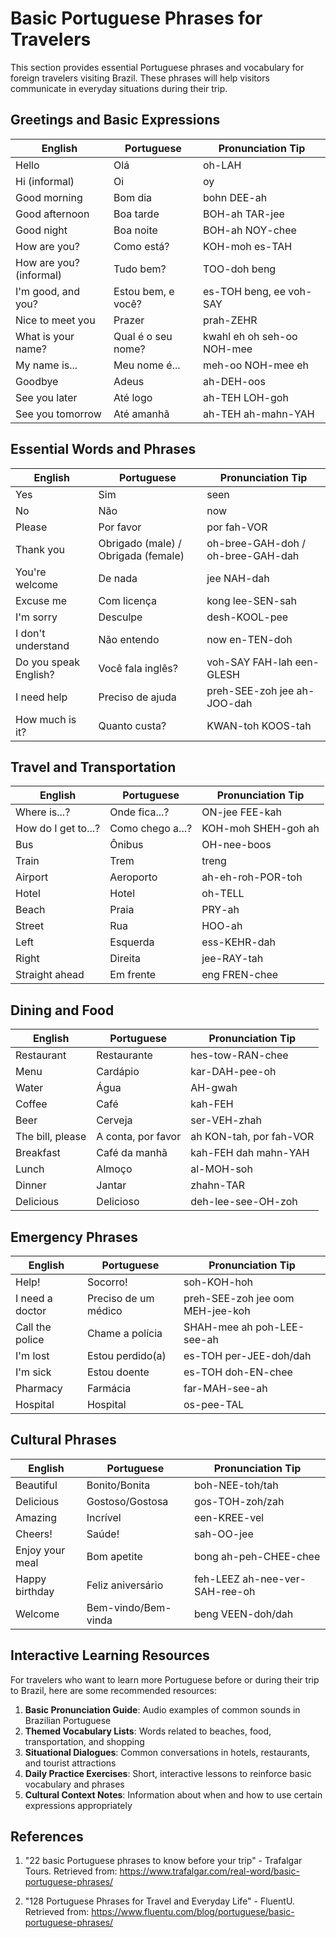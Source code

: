 # Basic Portuguese Phrases for Travelers

This section provides essential Portuguese phrases and vocabulary for foreign travelers visiting Brazil. These phrases will help visitors communicate in everyday situations during their trip.

## Greetings and Basic Expressions

| English | Portuguese | Pronunciation Tip |
|---------|------------|-------------------|
| Hello | Olá | oh-LAH |
| Hi (informal) | Oi | oy |
| Good morning | Bom dia | bohn DEE-ah |
| Good afternoon | Boa tarde | BOH-ah TAR-jee |
| Good night | Boa noite | BOH-ah NOY-chee |
| How are you? | Como está? | KOH-moh es-TAH |
| How are you? (informal) | Tudo bem? | TOO-doh beng |
| I'm good, and you? | Estou bem, e você? | es-TOH beng, ee voh-SAY |
| Nice to meet you | Prazer | prah-ZEHR |
| What is your name? | Qual é o seu nome? | kwahl eh oh seh-oo NOH-mee |
| My name is... | Meu nome é... | meh-oo NOH-mee eh |
| Goodbye | Adeus | ah-DEH-oos |
| See you later | Até logo | ah-TEH LOH-goh |
| See you tomorrow | Até amanhã | ah-TEH ah-mahn-YAH |

## Essential Words and Phrases

| English | Portuguese | Pronunciation Tip |
|---------|------------|-------------------|
| Yes | Sim | seen |
| No | Não | now |
| Please | Por favor | por fah-VOR |
| Thank you | Obrigado (male) / Obrigada (female) | oh-bree-GAH-doh / oh-bree-GAH-dah |
| You're welcome | De nada | jee NAH-dah |
| Excuse me | Com licença | kong lee-SEN-sah |
| I'm sorry | Desculpe | desh-KOOL-pee |
| I don't understand | Não entendo | now en-TEN-doh |
| Do you speak English? | Você fala inglês? | voh-SAY FAH-lah een-GLESH |
| I need help | Preciso de ajuda | preh-SEE-zoh jee ah-JOO-dah |
| How much is it? | Quanto custa? | KWAN-toh KOOS-tah |

## Travel and Transportation

| English | Portuguese | Pronunciation Tip |
|---------|------------|-------------------|
| Where is...? | Onde fica...? | ON-jee FEE-kah |
| How do I get to...? | Como chego a...? | KOH-moh SHEH-goh ah |
| Bus | Ônibus | OH-nee-boos |
| Train | Trem | treng |
| Airport | Aeroporto | ah-eh-roh-POR-toh |
| Hotel | Hotel | oh-TELL |
| Beach | Praia | PRY-ah |
| Street | Rua | HOO-ah |
| Left | Esquerda | ess-KEHR-dah |
| Right | Direita | jee-RAY-tah |
| Straight ahead | Em frente | eng FREN-chee |

## Dining and Food

| English | Portuguese | Pronunciation Tip |
|---------|------------|-------------------|
| Restaurant | Restaurante | hes-tow-RAN-chee |
| Menu | Cardápio | kar-DAH-pee-oh |
| Water | Água | AH-gwah |
| Coffee | Café | kah-FEH |
| Beer | Cerveja | ser-VEH-zhah |
| The bill, please | A conta, por favor | ah KON-tah, por fah-VOR |
| Breakfast | Café da manhã | kah-FEH dah mahn-YAH |
| Lunch | Almoço | al-MOH-soh |
| Dinner | Jantar | zhahn-TAR |
| Delicious | Delicioso | deh-lee-see-OH-zoh |

## Emergency Phrases

| English | Portuguese | Pronunciation Tip |
|---------|------------|-------------------|
| Help! | Socorro! | soh-KOH-hoh |
| I need a doctor | Preciso de um médico | preh-SEE-zoh jee oom MEH-jee-koh |
| Call the police | Chame a polícia | SHAH-mee ah poh-LEE-see-ah |
| I'm lost | Estou perdido(a) | es-TOH per-JEE-doh/dah |
| I'm sick | Estou doente | es-TOH doh-EN-chee |
| Pharmacy | Farmácia | far-MAH-see-ah |
| Hospital | Hospital | os-pee-TAL |

## Cultural Phrases

| English | Portuguese | Pronunciation Tip |
|---------|------------|-------------------|
| Beautiful | Bonito/Bonita | boh-NEE-toh/tah |
| Delicious | Gostoso/Gostosa | gos-TOH-zoh/zah |
| Amazing | Incrível | een-KREE-vel |
| Cheers! | Saúde! | sah-OO-jee |
| Enjoy your meal | Bom apetite | bong ah-peh-CHEE-chee |
| Happy birthday | Feliz aniversário | feh-LEEZ ah-nee-ver-SAH-ree-oh |
| Welcome | Bem-vindo/Bem-vinda | beng VEEN-doh/dah |

## Interactive Learning Resources

For travelers who want to learn more Portuguese before or during their trip to Brazil, here are some recommended resources:

1. **Basic Pronunciation Guide**: Audio examples of common sounds in Brazilian Portuguese
2. **Themed Vocabulary Lists**: Words related to beaches, food, transportation, and shopping
3. **Situational Dialogues**: Common conversations in hotels, restaurants, and tourist attractions
4. **Daily Practice Exercises**: Short, interactive lessons to reinforce basic vocabulary and phrases
5. **Cultural Context Notes**: Information about when and how to use certain expressions appropriately

## References

1. "22 basic Portuguese phrases to know before your trip" - Trafalgar Tours. Retrieved from: https://www.trafalgar.com/real-word/basic-portuguese-phrases/

2. "128 Portuguese Phrases for Travel and Everyday Life" - FluentU. Retrieved from: https://www.fluentu.com/blog/portuguese/basic-portuguese-phrases/

